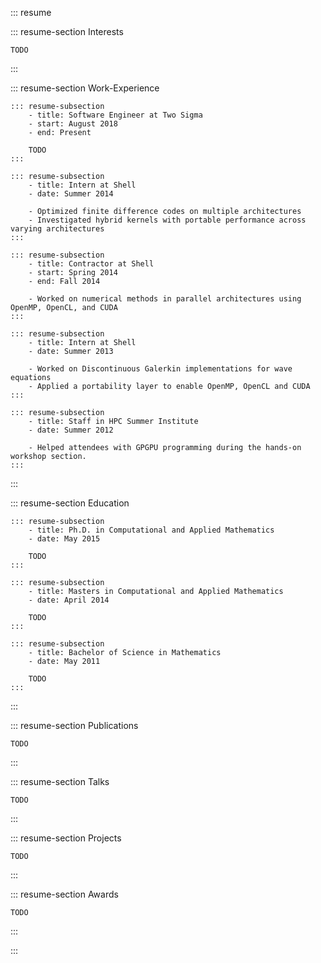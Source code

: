 ::: resume

::: resume-section Interests

    TODO
:::

::: resume-section Work-Experience

    ::: resume-subsection
        - title: Software Engineer at Two Sigma
        - start: August 2018
        - end: Present

        TODO
    :::

    ::: resume-subsection
        - title: Intern at Shell
        - date: Summer 2014

        - Optimized finite difference codes on multiple architectures
        - Investigated hybrid kernels with portable performance across varying architectures
    :::

    ::: resume-subsection
        - title: Contractor at Shell
        - start: Spring 2014
        - end: Fall 2014

        - Worked on numerical methods in parallel architectures using OpenMP, OpenCL, and CUDA
    :::

    ::: resume-subsection
        - title: Intern at Shell
        - date: Summer 2013

        - Worked on Discontinuous Galerkin implementations for wave equations
        - Applied a portability layer to enable OpenMP, OpenCL and CUDA
    :::

    ::: resume-subsection
        - title: Staff in HPC Summer Institute
        - date: Summer 2012

        - Helped attendees with GPGPU programming during the hands-on workshop section.
    :::

:::

::: resume-section Education

    ::: resume-subsection
        - title: Ph.D. in Computational and Applied Mathematics
        - date: May 2015

        TODO
    :::

    ::: resume-subsection
        - title: Masters in Computational and Applied Mathematics
        - date: April 2014

        TODO
    :::

    ::: resume-subsection
        - title: Bachelor of Science in Mathematics
        - date: May 2011

        TODO
    :::

:::

::: resume-section Publications

    TODO
:::

::: resume-section Talks

    TODO
:::

::: resume-section Projects

    TODO
:::

::: resume-section Awards

    TODO
:::

:::
